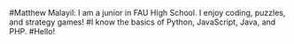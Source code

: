 #Matthew Malayil: I am a junior in FAU High School. I enjoy coding, puzzles, and strategy games!
#I know the basics of Python, JavaScript, Java, and PHP. 
#Hello! 
